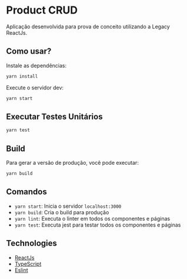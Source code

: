 # **Product CRUD**

Aplicação desenvolvida para prova de conceito utilizando a Legacy ReactJs.

## **Como usar?**

Instale as dependências:

```sh
yarn install
```

Execute o servidor dev:

```sh
yarn start
```

## **Executar Testes Unitários**

```sh
yarn test
```

## **Build**

Para gerar a versão de produção, você pode executar:

```sh
yarn build
```

## **Comandos**

- `yarn start`: Inicia o servidor `localhost:3000`
- `yarn build`: Cria o build para produção
- `yarn lint`: Executa o linter em todos os componentes e páginas
- `yarn test`: Executa jest para testar todos os componentes e páginas

## Technologies

- [ReactJs](https://legacy.reactjs.org/)
- [TypeScript](https://www.typescriptlang.org/)
- [Eslint](https://eslint.org/)

